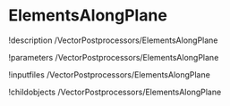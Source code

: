 <!-- MOOSE Documentation Stub: Remove this when content is added. -->

# ElementsAlongPlane
!description /VectorPostprocessors/ElementsAlongPlane

!parameters /VectorPostprocessors/ElementsAlongPlane

!inputfiles /VectorPostprocessors/ElementsAlongPlane

!childobjects /VectorPostprocessors/ElementsAlongPlane
